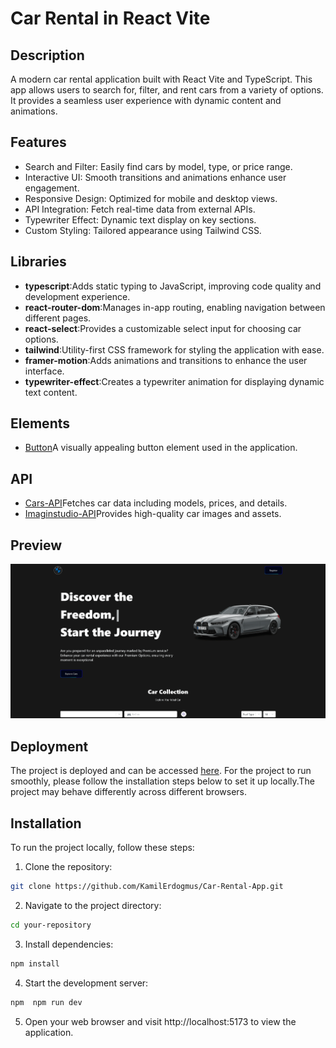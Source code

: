 # Car Rental in React Vite

## Description

A modern car rental application built with React Vite and TypeScript. This app allows users to search for, filter, and rent cars from a variety of options. It provides a seamless user experience with dynamic content and animations.

## Features

- Search and Filter: Easily find cars by model, type, or price range.
- Interactive UI: Smooth transitions and animations enhance user engagement.
- Responsive Design: Optimized for mobile and desktop views.
- API Integration: Fetch real-time data from external APIs.
- Typewriter Effect: Dynamic text display on key sections.
- Custom Styling: Tailored appearance using Tailwind CSS.

## Libraries

- **typescript**:Adds static typing to JavaScript, improving code quality and development experience.
- **react-router-dom**:Manages in-app routing, enabling navigation between different pages.
- **react-select**:Provides a customizable select input for choosing car options.
- **tailwind**:Utility-first CSS framework for styling the application with ease.
- **framer-motion**:Adds animations and transitions to enhance the user interface.
- **typewriter-effect**:Creates a typewriter animation for displaying dynamic text content.

## Elements

- [Button](https://uiverse.io/Itskrish01/tough-frog-18)A visually appealing button element used in the application.

## API

- [Cars-API](https://rapidapi.com/apininjas/api/cars-by-api-ninjas)Fetches car data including models, prices, and details.
- [Imaginstudio-API](https://www.imaginstudio.com/?r=0)Provides high-quality car images and assets.

## Preview

![ ](public/Car-Rental.gif)

## Deployment

The project is deployed and can be accessed [here](https://car-rental-h8amcpslp-quadriceps-projects.vercel.app/). For the project to run smoothly, please follow the installation steps below to set it up locally.The project may behave differently across different browsers.

## Installation

To run the project locally, follow these steps:

1. Clone the repository:

```bash
git clone https://github.com/KamilErdogmus/Car-Rental-App.git
```

2. Navigate to the project directory:

```bash
cd your-repository
```

3. Install dependencies:

```bash
npm install
```

4. Start the development server:

```bash
npm  npm run dev
```

5. Open your web browser and visit http://localhost:5173 to view the application.
